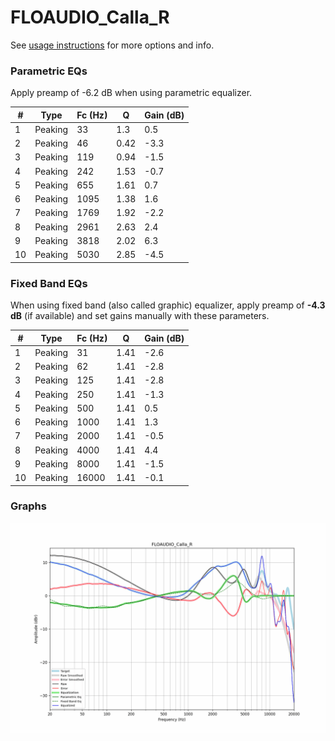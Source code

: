 # FLOAUDIO_Calla_R
See [usage instructions](https://github.com/jaakkopasanen/AutoEq#usage) for more options and info.

### Parametric EQs
Apply preamp of -6.2 dB when using parametric equalizer.

|   # | Type    |   Fc (Hz) |    Q |   Gain (dB) |
|-----|---------|-----------|------|-------------|
|   1 | Peaking |        33 | 1.3  |         0.5 |
|   2 | Peaking |        46 | 0.42 |        -3.3 |
|   3 | Peaking |       119 | 0.94 |        -1.5 |
|   4 | Peaking |       242 | 1.53 |        -0.7 |
|   5 | Peaking |       655 | 1.61 |         0.7 |
|   6 | Peaking |      1095 | 1.38 |         1.6 |
|   7 | Peaking |      1769 | 1.92 |        -2.2 |
|   8 | Peaking |      2961 | 2.63 |         2.4 |
|   9 | Peaking |      3818 | 2.02 |         6.3 |
|  10 | Peaking |      5030 | 2.85 |        -4.5 |

### Fixed Band EQs
When using fixed band (also called graphic) equalizer, apply preamp of **-4.3 dB** (if available) and set gains manually with these parameters.

|   # | Type    |   Fc (Hz) |    Q |   Gain (dB) |
|-----|---------|-----------|------|-------------|
|   1 | Peaking |        31 | 1.41 |        -2.6 |
|   2 | Peaking |        62 | 1.41 |        -2.8 |
|   3 | Peaking |       125 | 1.41 |        -2.8 |
|   4 | Peaking |       250 | 1.41 |        -1.3 |
|   5 | Peaking |       500 | 1.41 |         0.5 |
|   6 | Peaking |      1000 | 1.41 |         1.3 |
|   7 | Peaking |      2000 | 1.41 |        -0.5 |
|   8 | Peaking |      4000 | 1.41 |         4.4 |
|   9 | Peaking |      8000 | 1.41 |        -1.5 |
|  10 | Peaking |     16000 | 1.41 |        -0.1 |

### Graphs
![](./FLOAUDIO_Calla_R.png)
